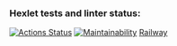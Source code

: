 ### Hexlet tests and linter status:
[![Actions Status](https://github.com/Kemononya/frontend-project-12/workflows/hexlet-check/badge.svg)](https://github.com/Kemononya/frontend-project-12/actions)
[![Maintainability](https://api.codeclimate.com/v1/badges/dec0c077002d2e706614/maintainability)](https://codeclimate.com/github/Kemononya/frontend-project-12/maintainability)
[Railway](https://frontend-project-12-production-726b.up.railway.app)